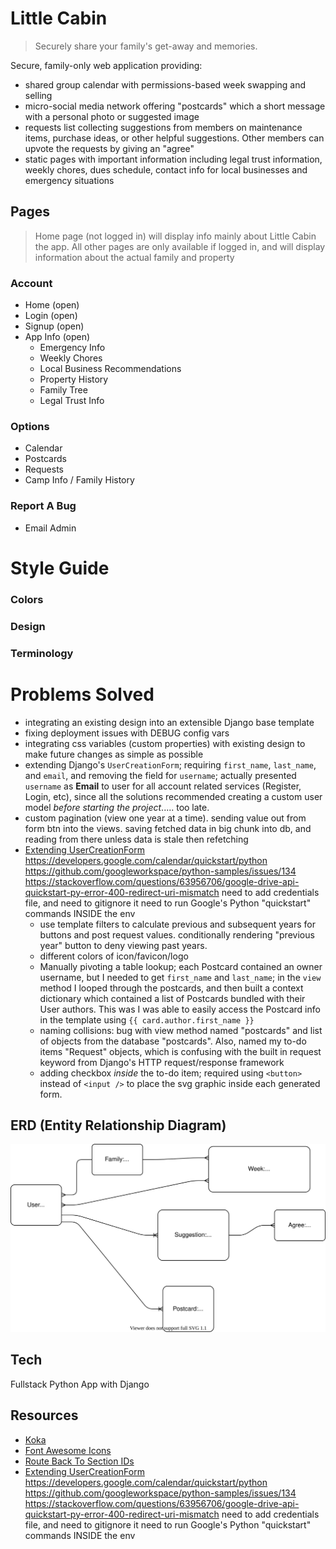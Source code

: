 # Little Cabin

> Securely share your family's get-away and memories.

Secure, family-only web application providing:

- shared group calendar with permissions-based week swapping and selling
- micro-social media network offering "postcards" which a short message with a personal photo or suggested image
- requests list collecting suggestions from members on maintenance items, purchase ideas, or other helpful suggestions. Other members can upvote the requests by giving an "agree"
- static pages with important information including legal trust information, weekly chores, dues schedule, contact info for local businesses and emergency situations

## Pages

> Home page (not logged in) will display info mainly about Little Cabin the app. All other pages are only available if logged in, and will display information about the actual family and property

### Account

- Home (open)
- Login (open)
- Signup (open)
- App Info (open)
  - Emergency Info
  - Weekly Chores
  - Local Business Recommendations
  - Property History
  - Family Tree
  - Legal Trust Info

### Options

- Calendar
- Postcards
- Requests
- Camp Info / Family History

### Report A Bug

- Email Admin

# Style Guide

### Colors

### Design

### Terminology

# Problems Solved

- integrating an existing design into an extensible Django base template
- fixing deployment issues with DEBUG config vars
- integrating css variables (custom properties) with existing design to make future changes as simple as possible
- extending Django's `UserCreationForm`; requiring `first_name`, `last_name`, and `email`, and removing the field for `username`; actually presented `username` as **Email** to user for all account related services (Register, Login, etc), since all the solutions recommended creating a custom user model _before starting the project_..... too late.
- custom pagination (view one year at a time). sending value out from form btn into the views. saving fetched data in big chunk into db, and reading from there unless data is stale then refetching
- [Extending UserCreationForm](https://dev.to/yahaya_hk/usercreation-form-with-multiple-fields-in-django-ek9)
  https://developers.google.com/calendar/quickstart/python
  https://github.com/googleworkspace/python-samples/issues/134
  https://stackoverflow.com/questions/63956706/google-drive-api-quickstart-py-error-400-redirect-uri-mismatch
  need to add credentials file, and need to gitignore it
  need to run Google's Python "quickstart" commands INSIDE the env
  - use template filters to calculate previous and subsequent years for buttons and post request values. conditionally rendering "previous year" button to deny viewing past years.
  - different colors of icon/favicon/logo
  - Manually pivoting a table lookup; each Postcard contained an owner username, but I needed to get `first_name` and `last_name`; in the `view` method I looped through the postcards, and then built a context dictionary which contained a list of Postcards bundled with their User authors. This was I was able to easily access the Postcard info in the template using `{{ card.author.first_name }}`
  - naming collisions: bug with view method named "postcards" and list of objects from the database "postcards". Also, named my to-do items "Request" objects, which is confusing with the built in request keyword from Django's HTTP request/response framework
  - adding checkbox _inside_ the to-do item; required using `<button>` instead of `<input />` to place the svg graphic inside each generated form.

## ERD (Entity Relationship Diagram)

![ERD of Project Models](erd.svg)

## Tech

Fullstack Python App with Django

## Resources

- [Koka](https://angrystudio.com/themes/koka-free-bootstrap-5-website-template/)
- [Font Awesome Icons](https://fontawesome.com/)
- [Route Back To Section IDs](https://engineertodeveloper.com/a-better-way-to-route-back-to-a-section-ids-in-django/)
- [Extending UserCreationForm](https://dev.to/yahaya_hk/usercreation-form-with-multiple-fields-in-django-ek9)
  https://developers.google.com/calendar/quickstart/python
  https://github.com/googleworkspace/python-samples/issues/134
  https://stackoverflow.com/questions/63956706/google-drive-api-quickstart-py-error-400-redirect-uri-mismatch
  need to add credentials file, and need to gitignore it
  need to run Google's Python "quickstart" commands INSIDE the env
